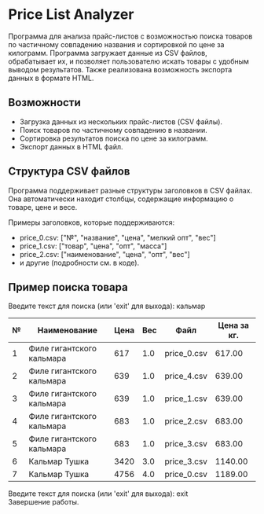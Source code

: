# Price List Analyzer

Программа для анализа прайс-листов с возможностью поиска товаров по частичному совпадению названия и сортировкой по цене за килограмм. 
Программа загружает данные из CSV файлов, обрабатывает их, и позволяет пользователю искать товары с удобным выводом результатов. 
Также реализована возможность экспорта данных в формате HTML.

## Возможности

- Загрузка данных из нескольких прайс-листов (CSV файлы).
- Поиск товаров по частичному совпадению в названии.
- Сортировка результатов поиска по цене за килограмм.
- Экспорт данных в HTML файл.

## Структура CSV файлов

Программа поддерживает разные структуры заголовков в CSV файлах. Она автоматически находит столбцы, содержащие информацию о товаре, цене и весе.

Примеры заголовков, которые поддерживаются:

- price_0.csv: ["№", "название", "цена", "мелкий опт", "вес"]
- price_1.csv: ["товар", "цена", "опт", "масса"]
- price_2.csv: ["наименование", "цена", "опт", "вес"]
- и другие (подробности см. в коде).

## Пример поиска товара

Введите текст для поиска (или 'exit' для выхода): кальмар

| №  | Наименование                 | Цена | Вес | Файл         | Цена за кг. |
|----|-------------------------------|------|-----|--------------|-------------|
| 1  | Филе гигантского кальмара     | 617  | 1.0 | price_0.csv  | 617.00      |
| 2  | Филе гигантского кальмара     | 639  | 1.0 | price_4.csv  | 639.00      |
| 3  | Филе гигантского кальмара     | 639  | 1.0 | price_1.csv  | 639.00      |
| 4  | Филе гигантского кальмара     | 683  | 1.0 | price_2.csv  | 683.00      |
| 5  | Филе гигантского кальмара     | 683  | 1.0 | price_3.csv  | 683.00      |
| 6  | Кальмар Тушка                 | 3420 | 3.0 | price_3.csv  | 1140.00     |
| 7  | Кальмар Тушка                 | 4756 | 4.0 | price_0.csv  | 1189.00     |

Введите текст для поиска (или 'exit' для выхода): exit  
Завершение работы.
